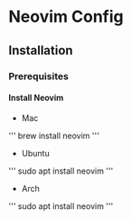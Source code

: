 # Neovim Config

## Installation

### Prerequisites

#### Install Neovim

- Mac

'''
brew install neovim
'''

- Ubuntu

'''
sudo apt install neovim
'''

- Arch

'''
sudo apt install neovim
'''
